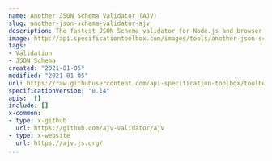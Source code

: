 ```yaml
---
name: Another JSON Schema Validator (AJV)
slug: another-json-schema-validator-ajv
description: The fastest JSON Schema validator for Node.js and browser. Supports draft-06/07/2019-09 (draft-04 is supported in version 6).
image: http://api.specificationtoolbox.com/images/tools/another-json-schema-validator-ajv.png
tags:
- Validation
- JSON Schema
created: "2021-01-05"
modified: "2021-01-05"
url: https://raw.githubusercontent.com/api-specification-toolbox/toolbox/main/_tools/another-json-schema-validator-ajv.md
specificationVersion: "0.14"
apis:  []
include: []
x-common:
- type: x-github
  url: https://github.com/ajv-validator/ajv
- type: x-website
  url: https://ajv.js.org/
...
```

